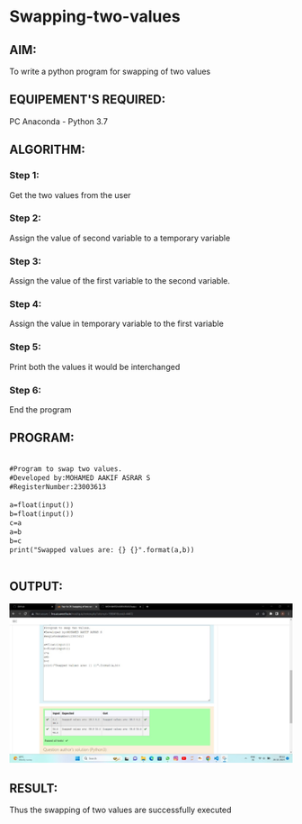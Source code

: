 # Swapping-two-values
## AIM:
To write a python program for swapping of two values
## EQUIPEMENT'S REQUIRED: 
PC
Anaconda - Python 3.7
## ALGORITHM: 
### Step 1:
Get the two values from the user
### Step 2: 
Assign the value of second variable to a temporary variable 
### Step 3: 
Assign the value of the first variable to the second variable.
### Step 4:  
Assign the value in temporary variable to the first variable
### Step 5: 
Print both the values it would be interchanged
### Step 6: 
End the program
## PROGRAM:
```

#Program to swap two values.
#Developed by:MOHAMED AAKIF ASRAR S
#RegisterNumber:23003613

a=float(input())
b=float(input())
c=a
a=b
b=c
print("Swapped values are: {} {}".format(a,b))
    
```
## OUTPUT:

![output](output.jpg)

## RESULT:
Thus the swapping of two values are successfully executed



